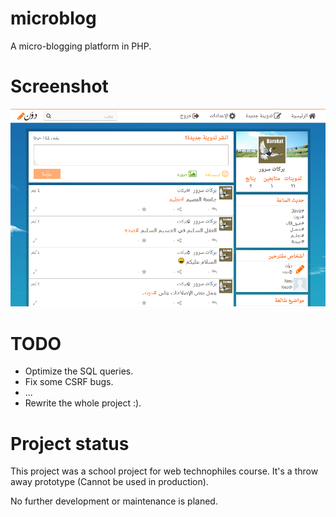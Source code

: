 # microblog
A micro-blogging platform in PHP.

# Screenshot

![Screenshot](doc/screenshot.PNG)

# TODO
* Optimize the SQL queries.
* Fix some CSRF bugs.
* ...
* Rewrite the whole project :).

# Project status
This project was a school project for web technophiles course. It's a throw away prototype (Cannot be used in production).

No further development or maintenance is planed.
